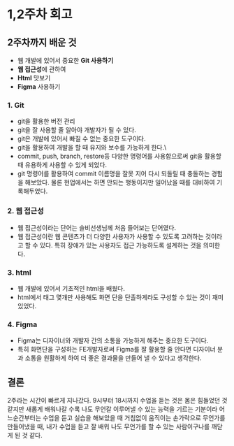 # 1,2주차 회고
## 2주차까지 배운 것
- 웹 개발에 있어서 중요한 **Git 사용하기**
- **웹 접근성**에 관하여
- **Html** 맛보기
- **Figma** 사용하기

### 1. Git
- git을 활용한 버전 관리
- git을 잘 사용할 줄 알아야 개발자가 될 수 있다.
- git은 개발에 있어서 빠질 수 없는 중요한 도구이다.
- git을 활용하여 개발을 할 때 유지와 보수를 가능하게 한다.\
- commit, push, branch, restore등 다양한 명령어를 사용함으로써 git을 활용할 때 유용하게 사용할 수 있게 되었다.
- git 명령어를 활용하여 commit 이름명을 잘못 지어 다시 되돌릴 때 충돌하는 경험을 해보았다. 물론 현업에서는 하면 안되는 행동이지만 일어났을 때를 대비하여 기록해두었다.

### 2. 웹 접근성
- 웹 접근성이라는 단어는 슬비선생님께 처음 들어보는 단어였다. 
- 웹 접근성이란 웹 콘텐츠가 더 다양한 사용자가 사용할 수 있도록 고려하는 것이라고 할 수 있다. 특히 장애가 있는 사용자도 접근 가능하도록 설계하는 것을 의미한다.

### 3. html
- 웹 개발에 있어서 기초적인 html을 배웠다. 
- html에서 태그 몇개만 사용해도 화면 단을 단촐하게라도 구성할 수 있는 것이 재미있었다.

### 4. Figma
- Figma는 디자이너와 개발자 간의 소통을 가능하게 해주는 중요한 도구이다.
- 특히 화면단을 구성하는 FE개발자로써 Figma를 잘 활용할 줄 안다면 디자이너 분과 소통을 원활하게 하여 더 좋은 결과물을 만들어 낼 수 있다고 생각한다.

## 결론
2주라는 시간이 빠르게 지나갔다. 9시부터 18시까지 수업을 듣는 것은 몸은 힘들었던 것 같지만 새롭게 배워나갈 수록 나도 무언갈 이루어낼 수 있는 능력을 기르는 기분이라 어느순간부터는 수업을 듣고 실습을 해보았을 때 거침없이 움직이는 손가락으로 무언가를 만들어냈을 때, 내가 수업을 듣고 잘 배워 나도 무언가를 할 수 있는 사람이구나를 깨닫게 된 것 같다.